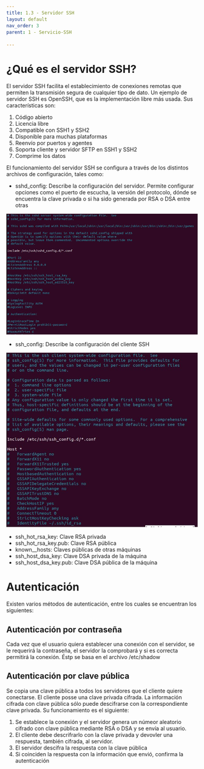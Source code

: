 ```yaml
---
title: 1.3 - Servidor SSH
layout: default
nav_order: 3
parent: 1 - Servicio-SSH

---
```

# ¿Qué es el servidor SSH?
El servidor SSH facilita el establecimiento de conexiones remotas que permiten la transmisión segura de cualquier tipo de dato. Un ejemplo de servidor SSH es OpenSSH, que es la implementación libre más usada. Sus características son:
1. Código abierto
2. Licencia libre
3. Compatible con SSH1 y SSH2
4. Disponible para muchas plataformas
5. Reenvío por puertos y agentes
6. Soporta cliente y servidor SFTP en SSH1 y SSH2
7. Comprime los datos

El funcionamiento del servidor SSH se configura a través de los distintos archivos de configuración, tales como:
* sshd_config: Describe la configuración del servidor. Permite configurar opciones como el puerto de escucha, la versión del protocolo, dónde se encuentra la clave privada o si ha sido generada por RSA o DSA entre otras

![Líneas del archivo sshd_config](./imagenes/sshd_config.png)

* ssh_config: Describe la configuración del cliente SSH

![Líneas del archivo ssh_config](./imagenes/ssh_config.png)

* ssh_hot_rsa_key: Clave RSA privada
* ssh_hot_rsa_key.pub: Clave RSA pública
* known__hosts: Claves públicas de otras máquinas
* ssh_host_dsa_key: Clave DSA privada de la máquina
* ssh_host_dsa_key.pub: Clave DSA pública de la máquina

# Autenticación
Existen varios métodos de autenticación, entre los cuales se encuentran los siguientes:

## Autenticación por contraseña
Cada vez que el usuario quiera establecer una conexión con el servidor, se le requerirá la contraseña, el servidor la comprobará y si es correcta permitirá la conexión.  Éstp se basa en el archivo /etc/shadow

## Autenticación por clave pública
Se copia una clave pública a todos los servidores que el cliente quiere conectarse. El cliente posse una clave privada cifrada.
La información cifrada con clave pública sólo puede descifrarse con la correspondiente clave privada. Su funcionamiento es el siguiente:
1. Se establece la conexión y el servidor genera un númeor aleatorio cifrado con clave pública mediante RSA o DSA y se envía al usuario.
2. El cliente debe descrifrarlo con la clave privada y devovler una respuesta, también cifrada, al servidor.
3. El servidor descifra la respuesta con la clave pública
4. Si coinciden la respuesta con la información que envió, confirma la autenticación